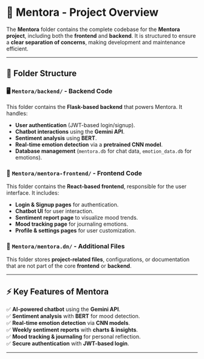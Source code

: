 # 🌟 Mentora - Project Overview  

The **Mentora** folder contains the complete codebase for the **Mentora project**, including both the **frontend** and **backend**. It is structured to ensure a **clear separation of concerns**, making development and maintenance efficient.  

---

## 📂 Folder Structure  

### 🖥️ `Mentora/backend/` - Backend Code  
This folder contains the **Flask-based backend** that powers Mentora. It handles:  
- **User authentication** (JWT-based login/signup).  
- **Chatbot interactions** using the **Gemini API**.  
- **Sentiment analysis** using **BERT**.  
- **Real-time emotion detection** via a **pretrained CNN model**.  
- **Database management** (`mentora.db` for chat data, `emotion_data.db` for emotions).  

### 🎨 `Mentora/mentora-frontend/` - Frontend Code  
This folder contains the **React-based frontend**, responsible for the user interface. It includes:  
- **Login & Signup pages** for authentication.  
- **Chatbot UI** for user interaction.  
- **Sentiment report page** to visualize mood trends.  
- **Mood tracking page** for journaling emotions.  
- **Profile & settings pages** for user customization.  

### 📁 `Mentora/mentora.dn/` - Additional Files  
This folder stores **project-related files**, configurations, or documentation that are not part of the core **frontend** or **backend**.

---

## ⚡ Key Features of Mentora  
✅ **AI-powered chatbot** using the **Gemini API**.  
✅ **Sentiment analysis** with **BERT** for mood detection.  
✅ **Real-time emotion detection** via **CNN models**.  
✅ **Weekly sentiment reports** with **charts & insights**.  
✅ **Mood tracking & journaling** for personal reflection.  
✅ **Secure authentication** with **JWT-based login**.  

---



